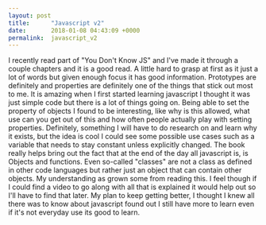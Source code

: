 ```yaml
---
layout: post
title:      "Javascript v2"
date:       2018-01-08 04:43:09 +0000
permalink:  javascript_v2
---
```



I recently read part of "You Don't Know JS" and I've made it through a couple chapters and it is a good read. A little hard to grasp at first as it just a lot of words but given enough focus it has good information. Prototypes are definitely and properties are definitely one of the things that stick out most to me. 
It is amazing when I first started learning javascript I thought it was just simple code but there is a lot of things going on. Being able to set the property of objects I found to be interesting, like why is this allowed, what use can you get out of this and how often people actually play with setting properties. Definitely, something I will have to do research on and learn why it exists, but the idea is cool I could see some possible use cases such as a variable that needs to stay constant unless explicitly changed.
The book really helps bring out the fact that at the end of the day all javascript is, is Objects and functions. Even so-called "classes" are not a class as defined in other code languages but rather just an object that can contain other objects.
My understanding as grown some from reading this. I feel though if I could find a video to go along with all that is explained it would help out so I'll have to find that later. My plan to keep getting better, I thought I knew all there was to know about javascript found out I still have more to learn even if it's not everyday use its good to learn.
